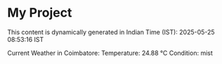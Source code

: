 # My Project

This content is dynamically generated in Indian Time (IST): 2025-05-25 08:53:16 IST


Current Weather in Coimbatore:
Temperature: 24.88 °C
Condition: mist
